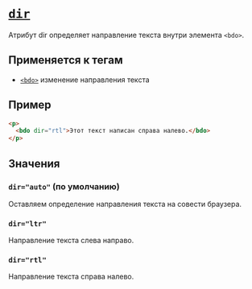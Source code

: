 # [`dir`](../index.md)

Атрибут dir определяет направление текста внутри элемента `<bdo>`.

## Применяется к тегам

- [`<bdo>`](../Tags/bdo.md) изменение направления текста

## Пример

```html
<p>
  <bdo dir="rtl">Этот текст написан справа налево.</bdo>
</p>
```

## Значения

### `dir="auto"` (по умолчанию)

Оставляем определение направления текста на совести браузера.

### `dir="ltr"`

Направление текста слева направо.

### `dir="rtl"`

Направление текста справа налево.
